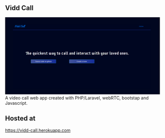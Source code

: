 ## Vidd Call
<img src="https://github.com/mustaphatg/vid-call/blob/main/Vidd%20Call%20Image%20-%20Github.png" >
A video call web app created with PHP/Laravel, webRTC, bootstap and Javascript.




## Hosted at
https://vidd-call.herokuapp.com
